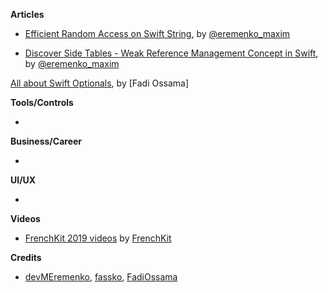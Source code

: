 
**Articles**

* [Efficient Random Access on Swift String](https://maximeremenko.com/string-random-access), by [@eremenko_maxim](https://twitter.com/eremenko_maxim)

* [Discover Side Tables - Weak Reference Management Concept in Swift](https://maximeremenko.com/swift-arc-weak-references), by [@eremenko_maxim](https://twitter.com/eremenko_maxim)

[All about Swift Optionals](https://medium.com/@fadyossama/all-about-swift-optional-25a4a31e06f5), by [Fadi Ossama]

**Tools/Controls**

* 

**Business/Career**

* 

**UI/UX**

* 

**Videos**

* [FrenchKit 2019 videos](https://www.youtube.com/watch?v=QW3F5dbuwDc&list=PL-Wbj9VN8zDRTas7ycjZzE08zmql1DPdr) by [FrenchKit](https://twitter.com/frenchkitconf)

**Credits**

* [devMEremenko](https://github.com/devMEremenko/), [fassko](https://github.com/fassko/), [FadiOssama](https://github.com/FadiOssama)
